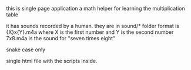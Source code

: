 this is single page application
a math helper for learning the multiplication table

it has sounds recorded by a human.
they are in sound/* folder
format is {X}x{Y}.m4a
where X is the first number and Y is the second number
7x8.m4a is the sound for "seven times eight"

snake case only

single html file with the scripts inside.


